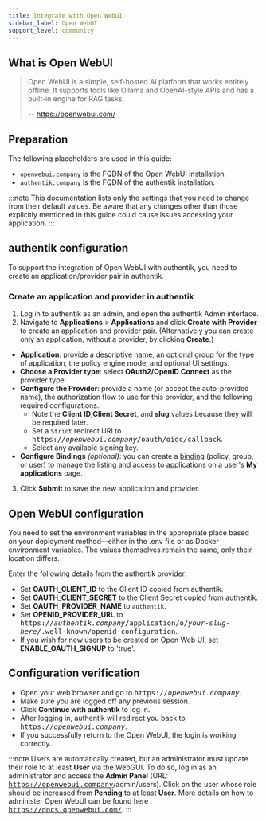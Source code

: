 ```yaml
---
title: Integrate with Open WebUI
sidebar_label: Open WebUI
support_level: community
---
```


## What is Open WebUI

> Open WebUI is a simple, self-hosted AI platform that works entirely offline. It supports tools like Ollama and OpenAI-style APIs and has a built-in engine for RAG tasks.
>
> -- https://openwebui.com/

## Preparation

The following placeholders are used in this guide:

- `openwebui.company` is the FQDN of the Open WebUI installation.
- `authentik.company` is the FQDN of the authentik installation.

:::note
This documentation lists only the settings that you need to change from their default values. Be aware that any changes other than those explicitly mentioned in this guide could cause issues accessing your application.
:::

## authentik configuration

To support the integration of Open WebUI with authentik, you need to create an application/provider pair in authentik.

### Create an application and provider in authentik

1. Log in to authentik as an admin, and open the authentik Admin interface.
2. Navigate to **Applications** > **Applications** and click **Create with Provider** to create an application and provider pair. (Alternatively you can create only an application, without a provider, by clicking **Create**.)

- **Application**: provide a descriptive name, an optional group for the type of application, the policy engine mode, and optional UI settings.
- **Choose a Provider type**: select **OAuth2/OpenID Connect** as the provider type.
- **Configure the Provider**: provide a name (or accept the auto-provided name), the authorization flow to use for this provider, and the following required configurations.
    - Note the **Client ID**,**Client Secret**, and **slug** values because they will be required later.
    - Set a `Strict` redirect URI to <kbd>https://<em>openwebui.company</em>/oauth/oidc/callback</kbd>.
    - Select any available signing key.
- **Configure Bindings** _(optional)_: you can create a [binding](/docs/add-secure-apps/flows-stages/bindings/) (policy, group, or user) to manage the listing and access to applications on a user's **My applications** page.

3. Click **Submit** to save the new application and provider.

## Open WebUI configuration

You need to set the environment variables in the appropriate place based on your deployment method—either in the .env file or as Docker environment variables. The values themselves remain the same, only their location differs.

Enter the following details from the authentik provider:

- Set **OAUTH_CLIENT_ID** to the Client ID copied from authentik.
- Set **OAUTH_CLIENT_SECRET** to the Client Secret copied from authentik.
- Set **OAUTH_PROVIDER_NAME** to `authentik`.
- Set **OPENID_PROVIDER_URL** to <kbd>https://<em>authentik.company</em>/application/o/<em>your-slug-here</em>/.well-known/openid-configuration</kbd>.
- If you wish for new users to be created on Open Web UI, set **ENABLE_OAUTH_SIGNUP** to 'true'.

## Configuration verification

- Open your web browser and go to <kbd>https://<em>openwebui.company</em></kbd>.
- Make sure you are logged off any previous session.
- Click **Continue with authentik** to log in.
- After logging in, authentik will redirect you back to <kbd>https://<em>openwebui.company</em></kbd>.
- If you successfully return to the Open WebUI, the login is working correctly.

:::note
Users are automatically created, but an administrator must update their role to at least **User** via the WebGUI.
To do so, log in as an administrator and access the **Admin Panel** (URL: <kbd>https://openwebui.company</kbd>/admin/users).
Click on the user whose role should be increased from **Pending** to at least **User**.
More details on how to administer Open WebUI can be found here <kbd>https://docs.openwebui.com/</kbd>.
:::
